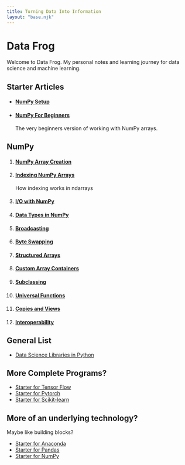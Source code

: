 ```yaml
---
title: Turning Data Into Information
layout: "base.njk"
---
```

<h1>Data Frog</h1>
<p>Welcome to Data Frog. My personal notes and learning journey for data science and machine learning.</p>
<h2>Starter Articles</h2>
<ul>
    <li>
        <h4><a href="./numpy/setup">NumPy Setup</a></h4>
    </li>
    <li>
        <h4><a href="./numpy/beginners">NumPy For Beginners</a></h4>
        <p>The very beginners version of working with NumPy arrays.</p>
    </li>
</ul>
<h2>NumPy</h2>
<ol>
    <li>
        <h4><a href="./numpy/1_create_array">NumPy Array Creation</a></h4>
    </li>
    <li>
        <h4><a href="./numpy/2_index_ndarrays">Indexing NumPy Arrays</a></h4>
        <p>How indexing works in ndarrays</p>
    </li>
    <li>
        <h4><a href="./numpy/3_io_numpy">I/O with NumPy</a></h4>
    </li>
    <li>
        <h4><a href="./numpy/4_data_types">Data Types in NumPy</a></h4>
    </li>
    <li>
        <h4><a href="./numpy/5_broadcasting">Broadcasting</a></h4>
    </li>
    <li>
        <h4><a href="./numpy/6_byte_swapping">Byte Swapping</a></h4>
    </li>
    <li>
        <h4><a href="./numpy/7_structured_arrays">Structured Arrays</a></h4>
    </li>
    <li>
        <h4><a href="./numpy/8_custom_array_containers">Custom Array Containers</a></h4>
    </li>
    <li>
        <h4><a href="./numpy/9_subclassing">Subclassing</a></h4>
    </li>
    <li>
        <h4><a href="./numpy/10_universal_functions">Universal Functions</a></h4>
    </li>
    <li>
        <h4><a href="./numpy/11_copies_views">Copies and Views</a></h4>
    </li>
    <li>
        <h4><a href="./numpy/12_interoperability">Interoperability</a></h4>
    </li>
</ol>

<h2>General List</h2>
<ul>
    <li>
        <a href="./data_science_software_list">Data Science Libraries in Python</a>
    </li>
</ul>
<h2>More Complete Programs?</h2>
<ul>
    <li>
        <a href="./start_tensor_flow">Starter for Tensor Flow</a>
    </li>
    <li>
        <a href="./start_pytorch">Starter for Pytorch</a>
    </li>
    <li>
        <a href="./start_scikit_learn">Starter for Scikit-learn</a>
    </li>
</ul>
<h2>More of an underlying technology?</h2>
<p>Maybe like building blocks?</p>
<ul>
    <li>
        <a href="./start_anaconda">Starter for Anaconda</a>
    </li>
    <li>
        <a href="./start_pandas">Starter for Pandas</a>
    </li>
    <li>
        <a href="./start_numpy">Starter for NumPy</a>
    </li>
</ul>